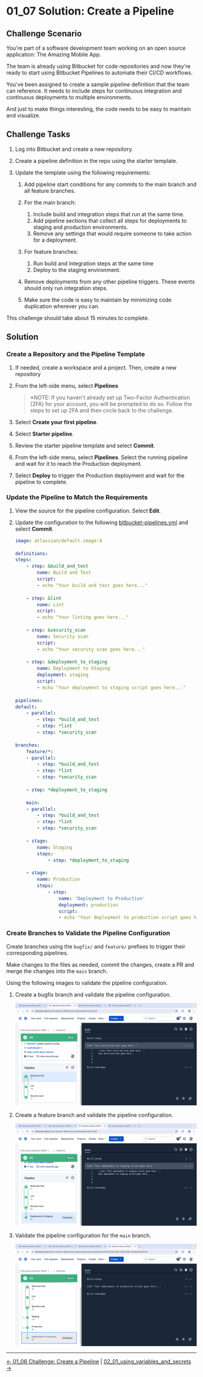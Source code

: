 # 01_07 Solution: Create a Pipeline

## Challenge Scenario

You're part of a software development team working on an open source application: The Amazing Mobile App.

The team is already using Bitbucket for code repositories and now they're ready to start using Bitbucket Pipelines to automate their CI/CD workflows.

You've been assigned to create a sample pipeline definition that the team can reference. It needs to include steps for continuous integration and continuous deployments to multiple environments.

And just to make things interesting, the code needs to be easy to maintain and visualize.

## Challenge Tasks

1. Log into Bitbucket and create a new repository.
1. Create a pipeline definition in the repo using the starter template.
1. Update the template using the following requirements:

    1. Add pipeline start conditions for any commits to the main branch and all feature branches.

    1. For the main branch:

        1. Include build and integration steps that run at the same time.
        1. Add pipeline sections that collect all steps for deployments to staging and production environments.
        1. Remove any settings that would require someone to take action for a deployment.

    1. For feature branches:

        1. Run build and integration steps at the same time
        1. Deploy to the staging environment.

    1. Remove deployments from any other pipeline triggers. These events should only run integration steps.

    1. Make sure the code is easy to maintain by minimizing code duplication wherever you can.

This challenge should take about 15 minutes to complete.

## Solution

### Create a Repository and the Pipeline Template

1. If needed, create a workspace and a project.  Then, create a new repository
1. From the left-side menu, select **Pipelines**

    > *NOTE: If you haven't already set up Two-Factor Authentication (2FA) for your account, you will be prompted to do so.  Follow the steps to set up 2FA and then circle back to the challenge.

1. Select **Create your first pipeline**.
1. Select **Starter pipeline**.
1. Review the starter pipeline template and select **Commit**.
1. From the left-side menu, select **Pipelines**.  Select the running pipeline and wait for it to reach the Production deployment.
1. Select **Deploy** to trigger the Production deployment and wait for the pipeline to complete.

### Update the Pipeline to Match the Requirements

1. View the source for the pipeline configuration.  Select **Edit**.
1. Update the configuration to the following [bitbucket-pipelines.yml](./bitbucket-pipelines.yml) and select **Commit**.

    ```YAML
    image: atlassian/default-image:4

    definitions:
    steps:
        - step: &build_and_test
            name: Build and Test
            script:
            - echo "Your build and test goes here..."

        - step: &lint
            name: Lint
            script:
            - echo "Your linting goes here..."

        - step: &security_scan
            name: Security scan
            script:
            - echo "Your security scan goes here..."

        - step: &deployment_to_staging
            name: Deployment to Staging
            deployment: staging
            script:
            - echo "Your deployment to staging script goes here..."

    pipelines:
    default:
        - parallel:
            - step: *build_and_test
            - step: *lint
            - step: *security_scan

    branches:
        feature/*:
        - parallel:
            - step: *build_and_test
            - step: *lint
            - step: *security_scan

        - step: *deployment_to_staging

        main:
        - parallel:
            - step: *build_and_test
            - step: *lint
            - step: *security_scan

        - stage:
            name: Staging
            steps:
                - step: *deployment_to_staging

        - stage:
            name: Production
            steps:
                - step:
                    name: 'Deployment to Production'
                    deployment: production
                    script:
                    - echo "Your deployment to production script goes here..."
    ```

### Create Branches to Validate the Pipeline Configuration

Create branches using the `bugfix/` and `feature/` prefixes to trigger their corresponding pipelines.

Make changes to the files as needed, commit the changes, create a PR and merge the changes into the `main` branch.

Using the following images to validate the pipeline configuration.

1. Create a bugfix branch and validate the pipeline configuration.

    ![Image for the `default` pipeline](./images/1-01_07-bugfix-pipeline.png)

1. Create a feature branch and validate the pipeline configuration.

    ![Image for `feature/*` pipeline](./images/2-01_07-feature-pipeline.png)

1. Validate the pipeline configuration for the `main` branch.

    ![Image for `main` pipeline](./images/3-01_07-main-pipeline.png)


<!-- FooterStart -->
---
[← 01_06 Challenge: Create a Pipeline](../01_06_challenge/README.md) | [02_01_using_variables_and_secrets →](../../ch2_vars_artifacts/02_01_variables_and_secrets/README.md)
<!-- FooterEnd -->
